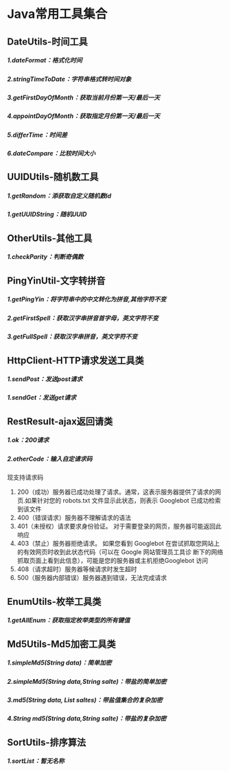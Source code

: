 # Java常用工具集合
## DateUtils-时间工具
##### 1.dateFormat：格式化时间
##### 2.stringTimeToDate：字符串格式转时间对象
##### 3.getFirstDayOfMonth：获取当前月份第一天/最后一天
##### 4.appointDayOfMonth：获取指定月份第一天/最后一天
##### 5.differTime：时间差
##### 6.dateCompare：比较时间大小

## UUIDUtils-随机数工具
##### 1.getRandom：添获取自定义随机数id
##### 1.getUUIDString：随机UUID
## OtherUtils-其他工具
##### 1.checkParity：判断奇偶数

## PingYinUtil-文字转拼音
##### 1.getPingYin：将字符串中的中文转化为拼音,其他字符不变
##### 2.getFirstSpell：获取汉字串拼音首字母，英文字符不变
##### 3.getFullSpell：获取汉字串拼音，英文字符不变

## HttpClient-HTTP请求发送工具类
##### 1.sendPost：发送post请求
##### 1.sendGet：发送get请求

## RestResult-ajax返回请类
##### 1.ok：200请求
##### 2.otherCode：输入自定请求码
现支持请求码
1. 200（成功）服务器已成功处理了请求。通常，这表示服务器提供了请求的网页.如果针对您的 robots.txt 文件显示此状态，则表示 Googlebot 已成功检索到该文件
2. 400（错误请求）服务器不理解请求的语法
3. 401（未授权）请求要求身份验证。 对于需要登录的网页，服务器可能返回此响应
4. 403（禁止）服务器拒绝请求。 如果您看到 Googlebot 在尝试抓取您网站上的有效网页时收到此状态代码（可以在 Google 网站管理员工具诊 断下的网络抓取页面上看到此信息），可能是您的服务器或主机拒绝Googlebot 访问
5. 408（请求超时）服务器等候请求时发生超时
6. 500（服务器内部错误）服务器遇到错误，无法完成请求

## EnumUtils-枚举工具类
##### 1.getAllEnum：获取指定枚举类型的所有键值

## Md5Utils-Md5加密工具类
##### 1.simpleMd5(String data)：简单加密
##### 2.simpleMd5(String data,String salte)：带盐的简单加密
##### 3.md5(String data, List<String> saltes)：带盐值集合的复杂加密
##### 4.String md5(String data,String salte)：带盐的复杂加密


## SortUtils-排序算法
##### 1.sortList：暂无名称